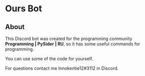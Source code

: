 # Ours Bot
## About
This Discord bot was created for the programming community **Programming | PySider | RU**, so it has some useful commands for programming.

You can use some of the code for yourself.

For questions contact me Innokentie12#3112 in Discord.

